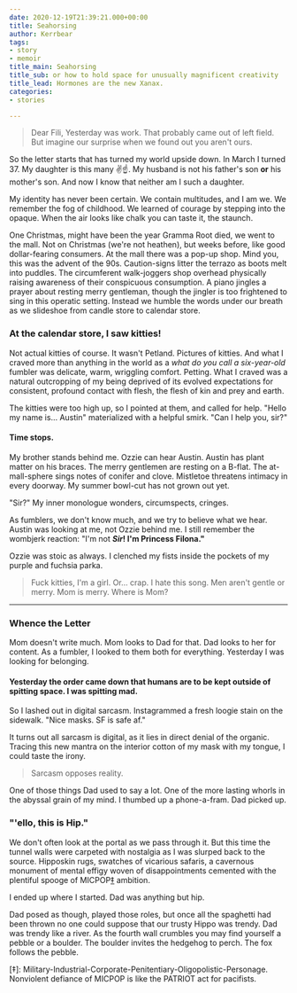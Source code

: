```yaml
---
date: 2020-12-19T21:39:21.000+00:00
title: Seahorsing
author: Kerrbear
tags:
- story
- memoir
title_main: Seahorsing
title_sub: or how to hold space for unusually magnificent creativity
title_lead: Hormones are the new Xanax.
categories:
- stories

---
```

> Dear Fili,
> Yesterday was work. That probably came out of left field. But imagine our surprise when we found out you aren't ours.

So the letter starts that has turned my world upside down. In March I turned 37. My daughter is this many ✌️☝️. My husband is not his father's son **or** his mother's son. And now I know that neither am I such a daughter.

My identity has never been certain. We contain multitudes, and I am we. We remember the fog of childhood. We learned of courage by stepping into the opaque. When the air looks like chalk you can taste it, the staunch.

One Christmas, might have been the year Gramma Root died, we went to  the mall. Not on Christmas (we're not heathen), but weeks before, like good dollar-fearing consumers. At the mall there was a pop-up shop. Mind you, this was the advent of the 90s. Caution-signs litter the terrazo as boots melt into puddles. The circumferent walk-joggers shop overhead physically raising awareness of their conspicuous consumption. A piano jingles a prayer about resting merry gentleman, though the jingler is too frightened to sing in this operatic setting. Instead we humble the words under our breath as we slideshoe from candle store to calendar store.

### At the calendar store, I saw kitties!

Not actual kitties of course. It wasn't Petland. Pictures of kitties. And what I craved more than anything in the world as a _what do you call a six-year-old_ fumbler was delicate, warm, wriggling comfort. Petting. What I craved was a natural outcropping of my being deprived of its evolved expectations for consistent, profound contact with flesh, the flesh of kin and prey and earth.

The kitties were too high up, so I pointed at them, and called for help. "Hello my name is… Austin" materialized with a helpful smirk. "Can I help you, sir?"

#### Time stops.

My brother stands behind me. Ozzie can hear Austin. Austin has plant matter on his braces. The merry gentlemen are resting on a B-flat. The at-mall-sphere sings notes of conifer and clove. Mistletoe threatens intimacy in every doorway. My summer bowl-cut has not grown out yet.

"Sir?" My inner monologue wonders, circumspects, cringes.

As fumblers, we don't know much, and we try to believe what we hear. Austin was looking at me, not Ozzie behind me. I still remember the wombjerk reaction: "I'm not **_Sir_! I'm Princess Filona."**

Ozzie was stoic as always. I clenched my fists inside the pockets of my purple and fuchsia parka.

> Fuck kitties, I'm a girl. Or… crap. I hate this song. Men aren't gentle or merry. Mom is merry. Where is Mom?

***

### Whence the Letter

Mom doesn't write much. Mom looks to Dad for that. Dad looks to her for content. As a fumbler, I looked to them both for everything. Yesterday I was looking for belonging.

#### Yesterday the order came down that humans are to be kept outside of spitting space. I was spitting mad.

So I lashed out in digital sarcasm. Instagrammed a fresh loogie stain on the sidewalk. "Nice masks. SF is safe af."

It turns out all sarcasm is digital, as it lies in direct denial of the organic. Tracing this new mantra on the interior cotton of my mask with my tongue, I could taste the irony.

> Sarcasm opposes reality.

One of those things Dad used to say a lot. One of the more lasting whorls in the abyssal grain of my mind. I thumbed up a phone-a-fram. Dad picked up.

### "'ello, this is Hip."

We don't often look at the portal as we pass through it. But this time the tunnel walls were carpeted with nostalgia as I was slurped back to the source. Hipposkin rugs, swatches of vicarious safaris, a cavernous monument of mental effigy woven of disappointments cemented with the plentiful spooge of MICPOP[‡](#micpop) ambition.

I ended up where I started. Dad was anything but hip.

Dad posed as though, played those roles, but once all the spaghetti had been thrown no one could suppose that our trusty Hippo was trendy. Dad was trendy like a river. As the fourth wall crumbles you may find yourself a pebble or a boulder. The boulder invites the hedgehog to perch. The fox follows the pebble.

\[‡\]: Military-Industrial-Corporate-Penitentiary-Oligopolistic-Personage. Nonviolent defiance of MICPOP is like the PATRIOT act for pacifists.